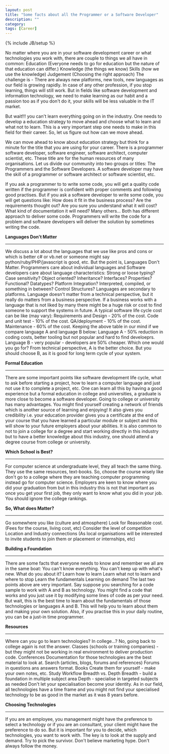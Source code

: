```yaml
---
layout: post
title: "Some facts about all the Programmer or a Software Developer"
description: ""
category: 
tags: [Career]
---
```

{% include JB/setup %}

No matter where you are in your software development career or what technologies you work with, there are couple to things we all have in common:
Education (Everyone needs to go for education but the nature of that education can differ.)
Knowledge (the things we know)
Skills (how we use the knowledge)
Judgement (Choosing the right approach)
The challenge is - There are always new platforms, new tools, new languages as our field is growing rapidly.
In case of any other profession, if you stop learning, things will still work. But in fields like software development and information technology, we need to make learning as our habit and a passion too as if you don't do it, your skills will be less valuable in the IT market.

But wait!!! you can't learn everything going on in the industry. One needs to develop a education  strategy to move ahead and choose what to learn and what not to learn. This is a very important step one needs to make in this field for their career. So, let us figure out how can we move ahead.

We can move ahead to know about education strategy but think for a minute for the title that you are using for your career. There is a programmer  software developer, software engineer, software architect, computer scientist, etc. These title are for the human resources of many organisations. Let us divide our community into two groups or titles: The Programmers and the Software Developers. A software developer may have the skill of a programmer or software architect or software scientist, etc. 

If you ask a programmer to to write some code, you will get a quality code written if the programmer is confident with proper comments and following good practises. But if you ask a software developer to write some code, you will get questions like:
How does it fit in the business process? Are the requirements thought out?
Are you sure you understand what it will cost?
What kind of documentation it will need? 
Many others...
Both has different approach to deliver some code. Programmers will write the code for a problem and software developers will deliver the solution by sometimes writing the code. 

**Languages Don't Matter**
***

We discuss a lot about the languages that we use like pros and cons or which is better c# or vb.net or someone might say python/ruby/PHP/javascript is good, etc. But the point is, Languages Don't Matter.
Programmers care about individual languages and 
Software developers care about language characteristics:
Strong or loose typing?
Case sensitivity?
Object oriented? Inheritance? Interfaces? Properties?
Functional?
Datatypes?
Platform Integration?
Interpreted, compiled, or something in between?
Control Structures?
Languages are secondary to platforms.
Language doesn't matter from a technical perspective, but it really do matters from a business perspective. If a business works with a language that is not liked by many there might be a huge risk or cost to find someone to support the systems in future.
A typical software life cycle cost can be like (may vary):
Requirements and Design - 20% of the cost.
Code and unit test - 10% of the cost.
QA/deployment - 10% of the cost.
Maintenance - 60% of the cost.
Keeping the above table in our mind if we compare language A and language B below:
Language A - 50% reduction in coding costs, better tooling but not popular and hard to find develoeprs.
Language B -  very popular - developers are 50% cheaper.
Which one would you go for?
From technical perspective, A is the better choice. But you should choose B, as it is good for long term cycle of your system.

**Formal Education**
***

There are some important points like software development life cycle, what to ask before starting a project, how to learn  a computer language and just not use it to complete a project, etc. One can learn all this by having a good experience but a formal education in college and universities, a graduate is more close to become a software developer.
Going to college or university has many advantages. You might find yourself creating a network of friends which is another source of learning and enjoying! It also gives you credibility i.e. your education provider gives you a certificate at the end of your course that you have learned a particular module or subject and this will show to your future employers about your abilities. It is also common to not to join a college for a degree and start working directly in this industry but to have a better knowledge about this industry, one should attend a degree course from college or university.

**Which School is Best?**
***

For computer science at undergraduate level, they all teach the same thing. They use the same resources, text-books. So, choose the course wisely like don't go to a college where they are teaching computer programming instead go for computer science. Employers are keen to know where you did your graduation from but in this industry this is not that important as once you get your first job, they only want to know what you did in your job. You should ignore the college rankings.

**So, What does Matter?**
***

Go somewhere you like (culture and atmosphere)
Look for Reasonable cost. (Fees for the course, living cost, etc)
Consider the level of competition
Location and Industry connections (As local organisations will be interested to invite students to join them or placement or internships, etc)

**Building a Foundation**
***

There are some facts that everyone needs to know and remember we all are in the same boat:
You can't know everything.
You can't keep up with what's new.
What do you about it?
Learn how to learn 
Learn what not to learn and where to stop
Learn the fundamentals
Learning on demand
The last two points above are very important. Say suppose you searching for a code sample to work with A and B as technology. You might find a code that works and you just use it by modifying some lines of code as per your need. But wait, this is the best time to learn about the fundamentals of those technologies or languages A and B. This will help you to learn about them and making your own solution. Also, if you practise this in your daily routine, you can be a just-in time programmer.

**Resources**
***

Where can you go to learn technologies? In college...? No, going back to college again is not the answer.
Classes (schools or training companies) - but they might not be working in real environment to deliver production code.
Conferences
Documentation for those technologies are the best material to look at.
Search (articles, blogs, forums and references)
Forums in questions ans answers format.
Books
Create them for yourself - make your own notes, etc.
Study Workflow
Breadth vs. Depth
Breadth - build a foundation in multiple subject area
Depth - specialise in targeted subjects as needed
Don't let your specialisation become your identity. As in our field, all technologies have a time frame and you might not find your specialised technology to be as good in the market as it was 8 years before.

**Choosing Technologies**
***

If you are an employee, you management might have the preference to select a technology or if you are an consultant, your client might have the preference to do so. But it is important for you to decide, which technologies, you want to work with.
The key is to look at the supply and demand.
Try to pick the survivor.
Don't believe marketing hype.
Don't always follow the money.










